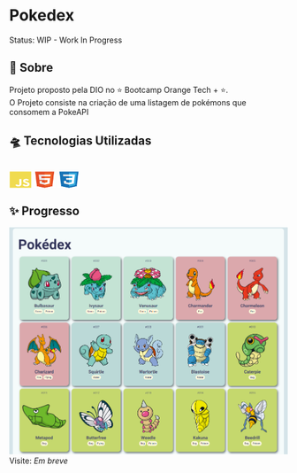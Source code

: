 # Pokedex

Status: WIP - Work In Progress <br>


## 📎 Sobre 

Projeto proposto pela DIO no ⭐ Bootcamp Orange Tech + ⭐. <br>
O Projeto consiste na criação de uma listagem de pokémons que consomem a PokeAPI

## 🛸 Tecnologias Utilizadas

<div style="display: inline_block"><br>
  
  <img align="center" alt="Metzker-Js" height="30" width="40" src="https://raw.githubusercontent.com/devicons/devicon/master/icons/javascript/javascript-plain.svg">
  <img align="center" alt="Metzker-HTML" height="30" width="40" src="https://raw.githubusercontent.com/devicons/devicon/master/icons/html5/html5-original.svg">
  <img align="center" alt="Metzker-CSS" height="30" width="40" src="https://raw.githubusercontent.com/devicons/devicon/master/icons/css3/css3-original.svg">

</div>

## ✨ Progresso

<img src="./assets/img/apresentationMenu.png" alt="Pre visualização da pokédex, lista de pokemons"> <br>
Visite: <i>Em breve</i>
